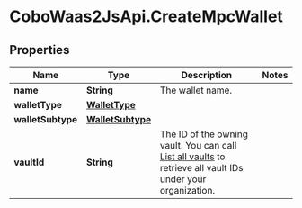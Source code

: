 # CoboWaas2JsApi.CreateMpcWallet

## Properties

Name | Type | Description | Notes
------------ | ------------- | ------------- | -------------
**name** | **String** | The wallet name. | 
**walletType** | [**WalletType**](WalletType.md) |  | 
**walletSubtype** | [**WalletSubtype**](WalletSubtype.md) |  | 
**vaultId** | **String** | The ID of the owning vault. You can call [List all vaults](/developers/v2/api-references/wallets--mpc-wallets/list-all-vaults) to retrieve all vault IDs under your organization. | 


